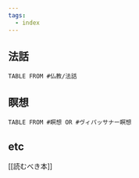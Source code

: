 ```yaml
---
tags:
  - index
---
```

## 法話
```dataview
TABLE FROM #仏教/法話
```


## 瞑想
```dataview
TABLE FROM #瞑想 OR #ヴィパッサナー瞑想 
```

## etc
[[読むべき本]]



